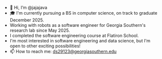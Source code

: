 - 👋 Hi, I’m @jajajava
- 🎓 I'm currently pursuing a BS in computer science, on track to graduate December 2025.
- Working with robots as a software engineer for Georgia Southern's research lab since May 2025.
- I completed the software engineering course at Flatiron School.
- I'm most interested in software engineering and data science, but I'm open to other exciting possibilities!
- 📫 How to reach me: ds29123@georgiasouthern.edu

<!---
jajajava/jajajava is a ✨ special ✨ repository because its `README.md` (this file) appears on your GitHub profile.
You can click the Preview link to take a look at your changes.
--->
